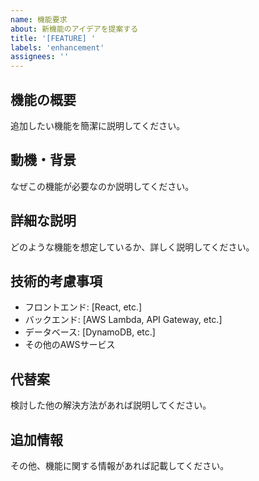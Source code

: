```yaml
---
name: 機能要求
about: 新機能のアイデアを提案する
title: '[FEATURE] '
labels: 'enhancement'
assignees: ''
---
```


## 機能の概要
追加したい機能を簡潔に説明してください。

## 動機・背景
なぜこの機能が必要なのか説明してください。

## 詳細な説明
どのような機能を想定しているか、詳しく説明してください。

## 技術的考慮事項
- フロントエンド: [React, etc.]
- バックエンド: [AWS Lambda, API Gateway, etc.]
- データベース: [DynamoDB, etc.]
- その他のAWSサービス

## 代替案
検討した他の解決方法があれば説明してください。

## 追加情報
その他、機能に関する情報があれば記載してください。